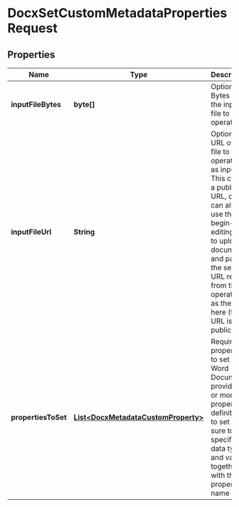 
# DocxSetCustomMetadataPropertiesRequest

## Properties
Name | Type | Description | Notes
------------ | ------------- | ------------- | -------------
**inputFileBytes** | **byte[]** | Optional: Bytes of the input file to operate on |  [optional]
**inputFileUrl** | **String** | Optional: URL of a file to operate on as input.  This can be a public URL, or you can also use the begin-editing API to upload a document and pass in the secure URL result from that operation as the URL here (this URL is not public). |  [optional]
**propertiesToSet** | [**List&lt;DocxMetadataCustomProperty&gt;**](DocxMetadataCustomProperty.md) | Required: properties to set in the Word Document; provide one or more property definitions to set - be sure to specify the data type and value, together with the property name |  [optional]



